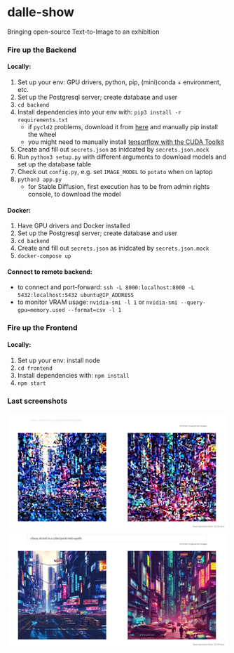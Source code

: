# dalle-show

Bringing open-source Text-to-Image to an exhibition


### Fire up the Backend

#### Locally:
1. Set up your env: GPU drivers, python, pip, (mini)conda + environment, etc.
2. Set up the Postgresql server; create database and user
3. `cd backend`
4. Install dependencies into your env with: `pip3 install -r requirements.txt`
    - if `pycld2` problems, download it from [here](https://github.com/aboSamoor/pycld2/issues/24#issuecomment-747378534) and manually pip install the wheel
    - you might need to manually install [tensorflow with the CUDA Toolkit](https://www.tensorflow.org/install/pip)
5. Create and fill out `secrets.json` as inidcated by `secrets.json.mock`
6. Run `python3 setup.py` with different arguments to download models and set up the database table
7. Check out `config.py`, e.g. set `IMAGE_MODEL` to `potato` when on laptop
8. `python3 app.py`
    - for Stable Diffusion, first execution has to be from admin rights console, to download the model

#### Docker:
1. Have GPU drivers and Docker installed
2. Set up the Postgresql server; create database and user
3. `cd backend`
4. Create and fill out `secrets.json` as inidcated by `secrets.json.mock`
5. `docker-compose up`

#### Connect to remote backend:
- to connect and port-forward: `ssh -L 8000:localhost:8000 -L 5432:localhost:5432 ubuntu@IP_ADDRESS`
- to monitor VRAM usage: `nvidia-smi -l 1` or `nvidia-smi --query-gpu=memory.used --format=csv -l 1`


### Fire up the Frontend

#### Locally:
1. Set up your env: install node
2. `cd frontend`
3. Install dependencies with: `npm install`
4. `npm start`


### Last screenshots
![screenshot](explore/docs/cyberpunk-1.png?raw=true "screenshot")
![screenshot](explore/docs/cyberpunk-2.png?raw=true "screenshot")
